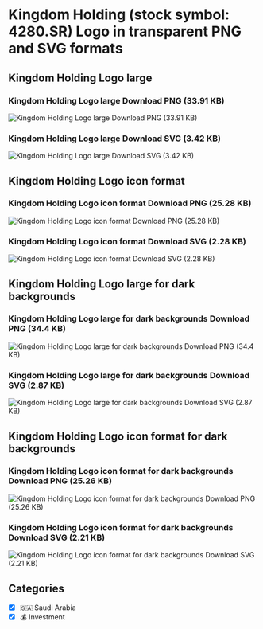# Kingdom Holding (stock symbol: 4280.SR) Logo in transparent PNG and SVG formats

## Kingdom Holding Logo large

### Kingdom Holding Logo large Download PNG (33.91 KB)

![Kingdom Holding Logo large Download PNG (33.91 KB)](/img/orig/4280.SR_BIG-4592db36.png)

### Kingdom Holding Logo large Download SVG (3.42 KB)

![Kingdom Holding Logo large Download SVG (3.42 KB)](/img/orig/4280.SR_BIG-baebe89c.svg)

## Kingdom Holding Logo icon format

### Kingdom Holding Logo icon format Download PNG (25.28 KB)

![Kingdom Holding Logo icon format Download PNG (25.28 KB)](/img/orig/4280.SR-054c61c0.png)

### Kingdom Holding Logo icon format Download SVG (2.28 KB)

![Kingdom Holding Logo icon format Download SVG (2.28 KB)](/img/orig/4280.SR-f46f085f.svg)

## Kingdom Holding Logo large for dark backgrounds

### Kingdom Holding Logo large for dark backgrounds Download PNG (34.4 KB)

![Kingdom Holding Logo large for dark backgrounds Download PNG (34.4 KB)](/img/orig/4280.SR_BIG.D-3253d637.png)

### Kingdom Holding Logo large for dark backgrounds Download SVG (2.87 KB)

![Kingdom Holding Logo large for dark backgrounds Download SVG (2.87 KB)](/img/orig/4280.SR_BIG.D-86e6649b.svg)

## Kingdom Holding Logo icon format for dark backgrounds

### Kingdom Holding Logo icon format for dark backgrounds Download PNG (25.26 KB)

![Kingdom Holding Logo icon format for dark backgrounds Download PNG (25.26 KB)](/img/orig/4280.SR.D-36c5f2e0.png)

### Kingdom Holding Logo icon format for dark backgrounds Download SVG (2.21 KB)

![Kingdom Holding Logo icon format for dark backgrounds Download SVG (2.21 KB)](/img/orig/4280.SR.D-b5b759eb.svg)



## Categories
- [x] 🇸🇦 Saudi Arabia
- [x] 💰 Investment
